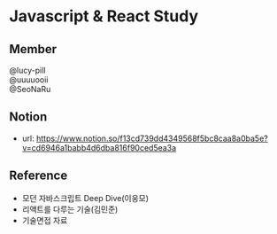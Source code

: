 # Javascript & React Study

## Member
@lucy-pill  
@uuuuooii  
@SeoNaRu  

## Notion
- url: https://www.notion.so/f13cd739dd4349568f5bc8caa8a0ba5e?v=cd6946a1babb4d6dba816f90ced5ea3a

## Reference
- 모던 자바스크립트 Deep Dive(이웅모)
- 리액트를 다루는 기술(김민준)
- 기술면접 자료
